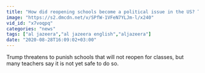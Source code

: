 ```yaml
---
title: "How did reopening schools become a political issue in the US? The Bottom Line"
image: "https://s2.dmcdn.net/v/SPfW-1VFeN7YLJm-l/x240"
vid_id: "x7voqpq"
categories: "news"
tags: ["al jazeera","al jazeera english","aljazeera"]
date: "2020-08-28T16:09:02+03:00"
---
```

Trump threatens to punish schools that will not reopen for classes, but many teachers say it is not yet safe to do so.
